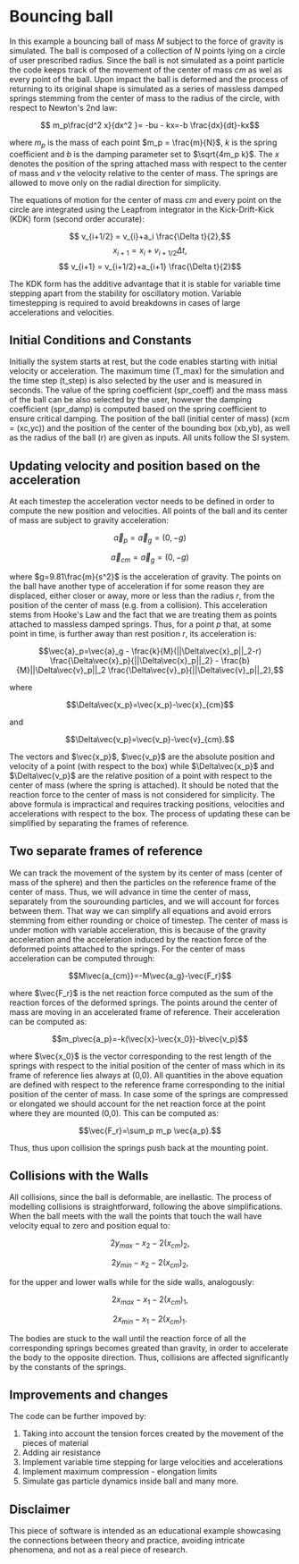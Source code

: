# Bouncing ball

In this example a bouncing ball of mass $M$ subject to the force of gravity is simulated. The ball is composed of a collection of $N$ points lying on a circle of user prescribed radius. Since the ball is not simulated as a point particle the code keeps track of the movement of the center of mass $cm$ as wel as every point of the ball. Upon impact the ball is deformed and the process of returning to its original shape is simulated as a series of massless damped springs stemming from the center of mass to the radius of the circle, with respect to Newton's 2nd law:

$$ m_p\frac{d^2 x}{dx^2 }= -bu - kx=-b \frac{dx}{dt}-kx$$

where $m_p$ is the mass of each point $m_p = \frac{m}{N}$, $k$ is the spring coefficient and $b$ is the damping parameter set to $\sqrt{4m_p k}$. The $x$ denotes the position of the spring attached mass with respect to the center of mass and $v$ the velocity relative to the center of mass. The springs are allowed to move only on the radial direction for simplicity. 

The equations of motion for the center of mass $cm$ and every point on the circle are integrated using the Leapfrom integrator in the Kick-Drift-Kick (KDK) form (second order accurate):

$$ v_{i+1/2} = v_{i}+a_i \frac{\Delta t}{2},$$
$$ x_{i+1} = x_{i}+v_{i+1/2} \Delta t,$$
$$ v_{i+1} = v_{i+1/2}+a_{i+1} \frac{\Delta t}{2}$$

The KDK form has the additive advantage that it is stable for variable time stepping apart from the stability for oscillatory motion. Variable timestepping is required to avoid breakdowns in cases of large accelerations and velocities.

## Initial Conditions and Constants
Initially the system starts at rest, but the code enables starting with initial velocity or acceleration. The maximum time (T_max) for the simulation and the time step (t_step) is also selected by the user and is measured in seconds. The value of the spring coefficient (spr_coeff) and the mass mass of the ball can be also selected by the user, however the damping coefficient (spr_damp) is computed based on the spring coefficient to ensure critical damping. The position of the ball (initial center of mass) (xcm = (xc,yc)) and the position of the center of the bounding box (xb,yb), as well as the radius of the ball (r) are given as inputs. All units follow the SI system.

## Updating velocity and position based on the acceleration
At each timestep the acceleration vector needs to be defined in order to compute the new position and velocities. All points of the ball and its center of mass are subject to gravity acceleration:

$$\vec{a}_p=\vec{a}_g=(0,-g)$$

$$\vec{a}_{cm}=\vec{a}_g=(0,-g)$$

where $g=9.81\frac{m}{s^2}$ is the acceleration of gravity. The points on the ball have another type of acceleration if for some reason they are displaced, either closer or away, more or less than the radius $r$, from the position of the center of mass (e.g. from a collision). This acceleration stems from Hooke's Law and the fact that we are treating them as points attached to massless damped springs. Thus, for a point $p$ that, at some point in time, is further away than rest position $r$, its acceleration is:

$$\vec{a}_p=\vec{a}_g - \frac{k}{M}(||\Delta\vec{x}_p||_2-r) \frac{\Delta\vec{x}_p}{||\Delta\vec{x}_p||_2} - \frac{b}{M}||\Delta\vec{v}_p||_2 \frac{\Delta\vec{v}_p}{||\Delta\vec{v}_p||_2},$$

where

$$\Delta\vec{x_p}=\vec{x_p}-\vec{x}_{cm}$$

and

$$\Delta\vec{v_p}=\vec{v_p}-\vec{v}_{cm}.$$

The vectors and $\vec{x_p}$, $\vec{v_p}$ are the absolute position and velocity of a point (with respect to the box) while $\Delta\vec{x_p}$ and $\Delta\vec{v_p}$ are the relative position of a point with respect to the center of mass (where the spring is attached). It should be noted that the reaction force to the center of mass is not considered for simplicity. The above formula is impractical and requires tracking positions, velocities and accelerations with respect to the box. The process of updating these can be simplified by separating the frames of reference.

## Two separate frames of reference
We can track the movement of the system by its center of mass (center of mass of the sphere) and then the particles on the reference frame of the center of mass. Thus, we will advance in time the center of mass, separately from the sourounding particles, and we will account for forces between them. That way we can simplify all equations and avoid errors stemming from either rounding or choice of timestep. The center of mass is under motion with variable acceleration, this is because of the gravity acceleration and the acceleration induced by the reaction force of the deformed points attached to the springs. For the center of mass acceleration can be computed through:

$$M\vec{a_{cm}}=-M\vec{a_g}-\vec{F_r}$$

where $\vec{F_r}$ is the net reaction force computed as the sum of the reaction forces of the deformed springs. The points around the center of mass are moving in an accelerated frame of reference. Their acceleration can be computed as:

$$m_p\vec{a_p}=-k(\vec{x}-\vec{x_0})-b\vec{v_p}$$

where $\vec{x_0}$ is the vector corresponding to the rest length of the springs with respect to the initial position of the center of mass which in its frame of reference lies always at (0,0). All quantities in the above equation are defined with respect to the reference frame corresponding to the initial position of the center of mass. In case some of the springs are compressed or elongated we should account for the net reaction force at the point where they are mounted (0,0). This can be computed as:

$$\vec{F_r}=\sum_p m_p \vec{a_p}.$$

Thus, thus upon collision the springs push back at the mounting point.

## Collisions with the Walls
All collisions, since the ball is deformable, are inellastic. The process of modelling collisions is straightforward, following the above simplifications. When the ball meets with the wall the points that touch the wall have velocity equal to zero and position equal to:

$$2 y_{max} - x_2 - 2 (x_{cm})_2,$$

$$2 y_{min} - x_2 - 2 (x_{cm})_2,$$

for the upper and lower walls while for the side walls, analogously:

$$2 x_{max} - x_1 - 2 (x_{cm})_1,$$

$$2 x_{min} - x_1 - 2 (x_{cm})_1.$$

The bodies are stuck to the wall until the reaction force of all the corresponding springs becomes greated than gravity, in order to accelerate the body to the opposite direction. Thus, collisions are affected significantly by the constants of the springs.

## Improvements and changes
The code can be further impoved by:
1) Taking into account the tension forces created by the movement of the pieces of material
2) Adding air resistance
3) Implement variable time stepping for large velocities and accelerations
4) Implement maximum compression - elongation limits
5) Simulate gas particle dynamics inside ball
and many more.

## Disclaimer
This piece of software is intended as an educational example showcasing the connections between theory and practice, avoiding intricate phenomena, and not as a real piece of research.
